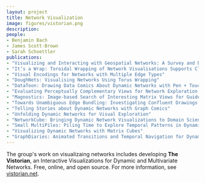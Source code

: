 ```yaml
---
layout: project
title: Network Visualization
image: figures/vistorian.png
description:
people:
- Benjamin Bach
- James Scott-Brown
- Sarah Schoettler 
publications:
- "Visualizing and Interacting with Geospatial Networks: A Survey and Design Space"
- "It’s a Wrap: Toroidal Wrapping of Network Visualisations Supports Cluster Understanding"
- "Visual Encodings for Networks with Multiple Edge Types"
- "DoughNets: Visualising Networks Using Torus Wrapping"
- "DataToon: Drawing Data Comics About Dynamic Networks with Pen + Touch Interaction"
- "Evaluating Perceptually Complementary Views for Network Exploration Tasks"
- "Magnostics: Image-based Search of Interesting Matrix Views for Guided Network Exploration"
- "Towards Unambiguous Edge Bundling: Investigating Confluent Drawings for Network Visualization"
- "Telling Stories about Dynamic Networks with Graph Comics"
- "Unfolding Dynamic Networks for Visual Exploration"
- "NetworkCube: Bringing Dynamic Network Visualizations to Domain Scientists"
- "Small MultiPiles: Piling Time to Explore Temporal Patterns in Dynamic Networks"
- "Visualizing Dynamic Networks with Matrix Cubes"
- "GraphDiaries: Animated Transitions and Temporal Navigation for Dynamic Networks"
---
```


The group's work on visualizaing networks includes developing **The Vistorian**, an Interactive Visualizations for Dynamic and Multivariate Networks.
Free, online, and open source. For more information, see [vistorian.net](http://vistorian.net).
